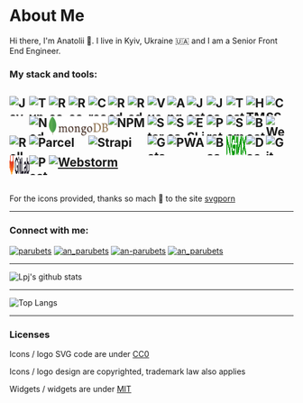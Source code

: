 # About Me

Hi there, I'm Anatolii 👋. I live in Kyiv, Ukraine 🇺🇦 and I am a Senior Front End Engineer.

### My stack and tools:

[<img src="https://raw.githubusercontent.com/gilbarbara/logos/master/logos/javascript.svg" alt="JavaScript" width="35px" height="35px" align="left" style="margin: 0 0 10px 0">](https://developer.mozilla.org/en-US/docs/Web/JavaScript/)
[<img src="https://raw.githubusercontent.com/gilbarbara/logos/master/logos/typescript-icon.svg" alt="TypeScript" width="35px" height="35px" align="left">](https://www.typescriptlang.org/)
[<img src="https://raw.githubusercontent.com/gilbarbara/logos/master/logos/react.svg" alt="React" width="35px" height="35px" align="left">](https://reactjs.org/)
[<img src="https://raw.githubusercontent.com/gilbarbara/logos/master/logos/react-query-icon.svg" alt="React Query" width="35px" height="35px" align="left">](https://react-query.tanstack.com/)
[<img src="https://raw.githubusercontent.com/gilbarbara/logos/master/logos/create-react-app.svg" alt="Create React App" width="35px" height="35px" align="left">](https://create-react-app.dev/)
[<img src="https://raw.githubusercontent.com/gilbarbara/logos/master/logos/redux.svg" alt="Redux" width="35px" height="35px" align="left">](https://redux.js.org/)
[<img src="https://raw.githubusercontent.com/gilbarbara/logos/master/logos/redux-saga.svg" alt="Redux Saga" width="35px" height="35px" align="left">](https://redux-saga.js.org/)
[<img src="https://raw.githubusercontent.com/gilbarbara/logos/master/logos/vue.svg" alt="Vue" width="35px" height="35px" align="left">](https://vuejs.org/)
[<img src="https://raw.githubusercontent.com/gilbarbara/logos/master/logos/angular-icon.svg" alt="Angular" width="35px" height="35px" align="left">](https://angular.io/)
[<img src="https://raw.githubusercontent.com/gilbarbara/logos/master/logos/jest.svg" alt="Jest" width="35px" height="35px" align="left">](https://jestjs.io/)
[<img src="https://raw.githubusercontent.com/gilbarbara/logos/master/logos/jasmine.svg" alt="Jasmine" width="35px" height="35px" align="left">](https://jasmine.github.io/)
[<img src="https://raw.githubusercontent.com/gilbarbara/logos/master/logos/testing-library.svg" alt="Testing Library" width="35px" height="35px" align="left">](https://testing-library.com/)
[<img src="https://raw.githubusercontent.com/gilbarbara/logos/master/logos/html-5.svg" alt="HTML" width="35px" height="35px" align="left">](https://html.spec.whatwg.org/multipage/)
[<img src="https://raw.githubusercontent.com/gilbarbara/logos/master/logos/css-3.svg" alt="CSS" width="35px" height="35px" align="left">](https://www.w3.org/TR/CSS/)
[<img src="https://raw.githubusercontent.com/gilbarbara/logos/master/logos/nodejs-icon.svg" alt="NodeJS" width="35px" height="35px" align="left">](https://nodejs.org/en/)
[<img src="https://raw.githubusercontent.com/gilbarbara/logos/master/logos/mongodb.svg" alt="MongoDB" width="105px" height="35px" align="left">](https://www.mongodb.com/)
[<img src="https://raw.githubusercontent.com/gilbarbara/logos/master/logos/npm.svg" alt="NPM" width="70px" height="35px" align="left">](https://www.npmjs.com/)
[<img src="https://raw.githubusercontent.com/gilbarbara/logos/master/logos/storybook-icon.svg" alt="Storybook" width="35px" height="35px" align="left">](https://storybook.js.org/)
[<img src="https://raw.githubusercontent.com/gilbarbara/logos/master/logos/sass.svg" alt="Sass" width="35px" height="35px" align="left">](https://sass-lang.com/)
[<img src="https://raw.githubusercontent.com/gilbarbara/logos/master/logos/eslint.svg" alt="ESLint" width="35px" height="35px" align="left">](https://eslint.org/)
[<img src="https://raw.githubusercontent.com/gilbarbara/logos/master/logos/prettier.svg" alt="Prettier" width="35px" height="35px" align="left">](https://prettier.io/)
[<img src="https://raw.githubusercontent.com/gilbarbara/logos/master/logos/semantic-release.svg" alt="Semantic release" width="35px" height="35px" align="left">](https://semantic-release.gitbook.io/semantic-release/)
[<img src="https://raw.githubusercontent.com/gilbarbara/logos/master/logos/bootstrap.svg" alt="Bootstrap" width="35px" height="35px" align="left">](https://getbootstrap.com/)
[<img src="https://raw.githubusercontent.com/gilbarbara/logos/master/logos/webpack.svg" alt="Webpack" width="35px" height="35px" align="left">](http://webpack.github.io/)
[<img src="https://raw.githubusercontent.com/gilbarbara/logos/master/logos/rollupjs.svg" alt="Rollup" width="35px" height="35px" align="left">](https://rollupjs.org/guide/en/)
[<img src="https://raw.githubusercontent.com/gilbarbara/logos/master/logos/parcel.svg" alt="Parcel" width="105px" height="35px" align="left">](https://parceljs.org/)
[<img src="https://raw.githubusercontent.com/gilbarbara/logos/master/logos/strapi.svg" alt="Strapi" width="105px" height="35px" align="left">](https://strapi.io/)
[<img src="https://raw.githubusercontent.com/gilbarbara/logos/master/logos/gatsby.svg" alt="Gatsby" width="35px" height="35px" align="left">](https://www.gatsbyjs.com/)
[<img src="https://raw.githubusercontent.com/gilbarbara/logos/master/logos/pwa.svg" alt="PWA" width="70px" height="35px" align="left">](https://web.dev/progressive-web-apps/)
[<img src="https://raw.githubusercontent.com/gilbarbara/logos/master/logos/bash-icon.svg" alt="Bash" width="35px" height="35px" align="left">](https://www.gnu.org/software/bash/)
[<img src="https://raw.githubusercontent.com/gilbarbara/logos/master/logos/nginx.svg" alt="Nginx" width="35px" height="35px" align="left">](https://www.nginx.com/)
[<img src="https://raw.githubusercontent.com/gilbarbara/logos/master/logos/docker-icon.svg" alt="Docker" width="35px" height="35px" align="left">](https://www.docker.com/)
[<img src="https://raw.githubusercontent.com/gilbarbara/logos/master/logos/git-icon.svg" alt="Git" width="35px" height="35px" align="left">](https://git-scm.com/)
[<img src="https://raw.githubusercontent.com/gilbarbara/logos/master/logos/gitlab.svg" alt="GitLab" width="35px" height="35px" align="left">](https://about.gitlab.com/)
[<img src="https://raw.githubusercontent.com/gilbarbara/logos/master/logos/postman-icon.svg" alt="Postman" width="35px" height="35px" align="left">](https://www.postman.com/)
[<img src="https://raw.githubusercontent.com/gilbarbara/logos/master/logos/webstorm.svg" alt="Webstorm" width="35px" height="35px">](https://www.jetbrains.com/webstorm/)
<br><br>
---

For the icons provided, thanks so mach 🙏 to the site [svgporn](https://svgporn.com/)

---

### Connect with me:

[<img align="center" src="https://raw.githubusercontent.com/rahuldkjain/github-profile-readme-generator/master/src/images/icons/Social/linked-in-alt.svg" alt="parubets" height="30" width="40" />](https://linkedin.com/in/parubets)
[<img align="center" src="https://raw.githubusercontent.com/rahuldkjain/github-profile-readme-generator/master/src/images/icons/Social/twitter.svg" alt="an_parubets" height="30" width="40" />](https://twitter.com/an_parubets)
[<img align="center" src="https://raw.githubusercontent.com/rahuldkjain/github-profile-readme-generator/master/src/images/icons/Social/stack-overflow.svg" alt="an-parubets" height="30" width="40" />](https://stackoverflow.com/users/11066954)
[<img align="center" src="https://raw.githubusercontent.com/rahuldkjain/github-profile-readme-generator/master/src/images/icons/Social/instagram.svg" alt="an_parubets" height="30" width="40" />](https://instagram.com/an_parubets)

---

![Lpj's github stats](https://github-readme-stats.vercel.app/api?username=an-parubets&theme=buefy&show_icons=true&count_private=true)

---

![Top Langs](https://github-readme-stats.vercel.app/api/top-langs/?username=an-parubets&layout=compact)

---

### Licenses

Icons / logo SVG code are under [CC0](https://github.com/an-parubets/an-parubets/blob/master/CCO)

Icons / logo design are copyrighted, trademark law also applies

Widgets / widgets are under [MIT](https://github.com/an-parubets/an-parubets/blob/master/MIT) 
